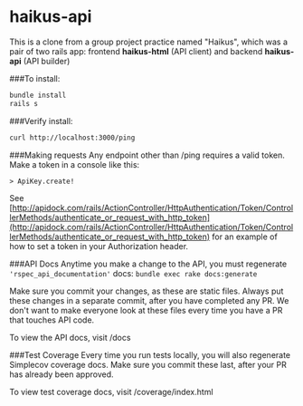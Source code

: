 # haikus-api

This is a clone from a group project practice named "Haikus", which was a pair of two rails app: frontend **haikus-html** (API client) and backend **haikus-api** (API builder)

###To install:

```sh
bundle install
rails s
```

###Verify install:
```sh
curl http://localhost:3000/ping
```

###Making requests
Any endpoint other than /ping requires a valid token. Make a token in a console like this:
```
> ApiKey.create!
```

See [http://apidock.com/rails/ActionController/HttpAuthentication/Token/ControllerMethods/authenticate_or_request_with_http_token](http://apidock.com/rails/ActionController/HttpAuthentication/Token/ControllerMethods/authenticate_or_request_with_http_token) for an example of how to set a token in your Authorization header.

###API Docs
Anytime you make a change to the API, you must regenerate `'rspec_api_documentation'` docs:
`bundle exec rake docs:generate`

Make sure you commit your changes, as these are static files. Always put these changes in a separate commit, after you have completed any PR. We don't want to make everyone look at these files every time you have a PR that touches API code.

To view the API docs, visit <hostname>/docs

###Test Coverage
Every time you run tests locally, you will also regenerate Simplecov coverage docs. Make sure you commit these last, after your PR has already been approved.

To view test coverage docs, visit <hostname>/coverage/index.html
